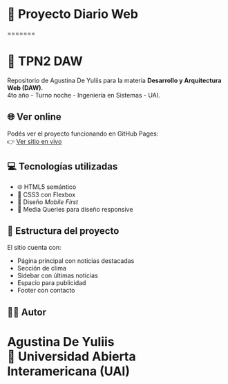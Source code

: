 # 📰 Proyecto Diario Web

=======
# 📰 TPN2 DAW
Repositorio de Agustina De Yuliis para la materia **Desarrollo y Arquitectura Web (DAW)**.  
4to año - Turno noche - Ingeniería en Sistemas - UAI.

## 🌐 Ver online
Podés ver el proyecto funcionando en GitHub Pages:  
👉 [Ver sitio en vivo](https://deyuliisagustina.github.io/DeYuliis-DAW-2025/Clase-06/index.html)

## 💻 Tecnologías utilizadas
- 🌐 HTML5 semántico
- 🎨 CSS3 con Flexbox
- 📱 Diseño *Mobile First*
- 🧩 Media Queries para diseño responsive

## 📁 Estructura del proyecto
El sitio cuenta con:
- Página principal con noticias destacadas
- Sección de clima
- Sidebar con últimas noticias
- Espacio para publicidad
- Footer con contacto

## 🧑‍💻 Autor
**Agustina De Yuliis**  
📍 Universidad Abierta Interamericana (UAI)
=======

